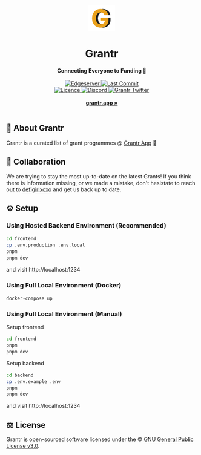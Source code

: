 <div align="center">
    <picture>
        <source media="(prefers-color-scheme: dark)" srcset="./frontend/public/logo.png">
        <img alt="Imagine using light mode" src="./frontend/public/logo_dark.png" height="70">
    </picture>
    <h1>Grantr</h1>
    <strong>Connecting Everyone to Funding 💸</strong>
</div>
<br>
<div align="center">
    <a href="https://edgeserver.io/?utm_source=github&utm_campaign=oss">
        <img src="https://img.shields.io/badge/edgeserver-deployed-cyan" alt="Edgeserver">
    </a>
    <a href="https://github.com/grantrapp/grantr/commits/master">
        <img src="https://badgen.net/github/last-commit/grantrapp/grantr" alt="Last Commit">
    </a>
    <br />
    <a href="https://github.com/grantrapp/grantr/blob/master/LICENSE">
        <img src="https://badgen.net/gitlab/license/lenster/lenster" alt="Licence">
    </a>
    <a href="https://discord.gg/8u4xQFccsb">
        <img src="https://img.shields.io/discord/986714262359666698.svg?label=&logo=discord&logoColor=ffffff&color=7389D8&labelColor=6A7EC2" alt="Discord">
    </a>
    <a href="https://twitter.com/grantrapp">
        <img src="https://img.shields.io/twitter/follow/grantrapp?label=grantrapp&style=flat&logo=twitter&color=1DA1F2" alt="Grantr Twitter">
    </a>
</div>
<div align="center">
    <br>
    <a href="https://grantr.app"><b>grantr.app »</b></a>
    <br><br>
</div>

## 💸 About Grantr

Grantr is a curated list of grant programmes @ [Grantr App](http://grantr.app/) 💸

## 🤝 Collaboration

We are trying to stay the most up-to-date on the latest Grants! If you think there is information missing, or we made a mistake, don't hesistate to reach out to [defigirlxoxo](https://twitter.com/defigirlxoxo) and get us back up to date.

## ⚙️ Setup

### Using Hosted Backend Environment (Recommended)

```sh
cd frontend
cp .env.production .env.local
pnpm
pnpm dev
```

and visit http://localhost:1234

### Using Full Local Environment (Docker)

```sh
docker-compose up
```

### Using Full Local Environment (Manual)

Setup frontend
```sh
cd frontend
pnpm
pnpm dev
```

Setup backend
```sh
cd backend
cp .env.example .env
pnpm
pnpm dev
```

and visit http://localhost:1234

## ⚖️ License

Grantr is open-sourced software licensed under the © [GNU General Public License v3.0](LICENSE).